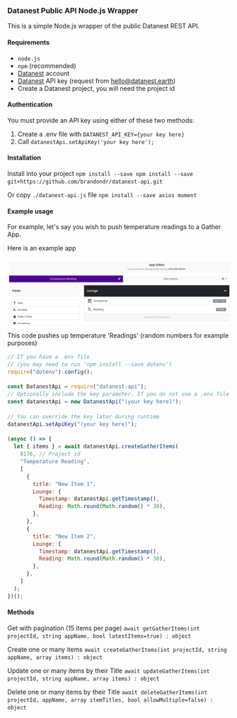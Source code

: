 ### Datanest Public API Node.js Wrapper

This is a simple Node.js wrapper of the public Datanest REST API.

#### Requirements

- `node.js`
- `npm` (recommended)
- [Datanest](https://datanest.earth) account
- [Datanest](https://datanest.earth) API key (request from [hello@datanest.earth](mailto:hello@datanest.earth))
- Create a Datanest project, you will need the project id

#### Authentication

You must provide an API key using either of these two methods:

1. Create a .env file with `DATANEST_API_KEY={your key here}`
2. Call `datanestApi.setApiKey('your key here');`

#### Installation

Install into your project
`npm install --save npm install --save git+https://github.com/brandondr/datanest-api.git`

Or copy `./datanest-api.js` file
`npm install --save axios moment`

#### Example usage

For example, let's say you wish to push temperature readings to a Gather App.

Here is an example app

![](./docs/example-gather-app-editor.png)

This code pushes up temperature 'Readings' (random numbers for example purposes)

```js
// If you have a .env file
// (you may need to run 'npm install --save dotenv')
require("dotenv").config();

const DatanestApi = require("datanest-api");
// Optionally include the key parameter. If you do not use a .env file
const datanestApi = new DatanestApi("(your key here)");

// You can override the key later during runtime
datanestApi.setApiKey("(your key here)");

(async () => {
  let { items } = await datanestApi.createGatherItems(
    8176, // Project id
    "Temperature Reading",
    [
      {
        title: "New Item 1",
        Lounge: {
          Timestamp: datanestApi.getTimestamp(),
          Reading: Math.round(Math.random() * 30),
        },
      },
      {
        title: "New Item 2",
        Lounge: {
          Timestamp: datanestApi.getTimestamp(),
          Reading: Math.round(Math.random() * 30),
        },
      },
    ]
  );
})();
```

#### Methods

Get with pagination (15 items per page)
`await getGatherItems(int projectId, string appName, bool latestItems=true) : object`

Create one or many items
`await createGatherItems(int projectId, string appName, array items) : object`

Update one or many items by their Title
`await updateGatherItems(int projectId, string appName, array items) : object`

Delete one or many items by their Title
`await deleteGatherItems(int projectId, appName, array itemTitles, bool allowMultiple=false) : object`
